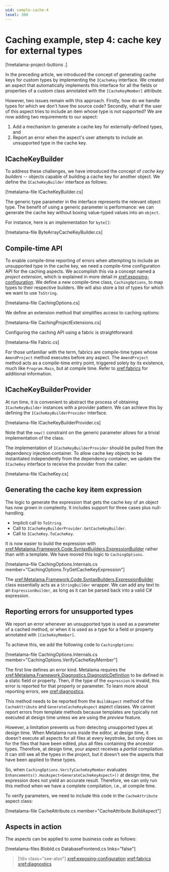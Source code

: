 ```yaml
---
uid: sample-cache-4
level: 300
---
```


# Caching example, step 4: cache key for external types

[!metalama-project-buttons .]

In the preceding article, we introduced the concept of generating cache keys for custom types by implementing the `ICacheKey` interface. We created an aspect that automatically implements this interface for all the fields or properties of a custom class annotated with the `[CacheKeyMember]` attribute.

However, two issues remain with this approach. Firstly, how do we handle types for which we don't have the source code? Secondly, what if the user of this aspect tries to include an item whose type is not supported? We are now adding two requirements to our aspect:

1. Add a mechanism to generate a cache key for externally-defined types, and
2. Report an error when the aspect's user attempts to include an unsupported type in the cache key.

## ICacheKeyBuilder

To address these challenges, we have introduced the concept of _cache key builders_ -- objects capable of building a cache key for another object. We define the `ICacheKeyBuilder` interface as follows:

[!metalama-file ICacheKeyBuilder.cs]

The generic type parameter in the interface represents the relevant object type. The benefit of using a generic parameter is performance: we can generate the cache key without boxing value-typed values into an `object`.

For instance, here is an implementation for `byte[]`:

[!metalama-file ByteArrayCacheKeyBuilder.cs]

## Compile-time API

To enable compile-time reporting of errors when attempting to include an unsupported type in the cache key, we need a compile-time configuration API for the caching aspects. We accomplish this via a concept named a _project extension_, which is explained in more detail in <xref:exposing-configuration>. We define a new compile-time class, `CachingOptions`, to map types to their respective builders. We will also store a list of types for which we want to use `ToString`.

[!metalama-file CachingOptions.cs]

We define an extension method that simplifies access to caching options:

[!metalama-file CachingProjectExtensions.cs]

Configuring the caching API using a fabric is straightforward:

[!metalama-file Fabric.cs]

For those unfamiliar with the term, fabrics are compile-time types whose `AmendProject` method executes before any aspect. The `AmendProject` method acts as a compile-time entry point, triggered solely by its existence, much like `Program.Main`, but at compile time. Refer to <xref:fabrics> for additional information.

## ICacheKeyBuilderProvider

At run time, it is convenient to abstract the process of obtaining `ICacheKeyBuilder` instances with a provider pattern. We can achieve this by defining the `ICacheKeyBuilderProvider` interface.

[!metalama-file ICacheKeyBuilderProvider.cs]

Note that the `new()` constraint on the generic parameter allows for a trivial implementation of the class.

The implementation of `ICacheKeyBuilderProvider` should be pulled from the dependency injection container. To allow cache key objects to be instantiated independently from the dependency container, we update the `ICacheKey` interface to receive the provider from the caller:

[!metalama-file ICacheKey.cs]

## Generating the cache key item expression

The logic to generate the expression that gets the cache key of an object has now grown in complexity.  It includes support for three cases plus null-handling.

* Implicit call to `ToString`.
* Call to `ICacheKeyBuilderProvider.GetCacheKeyBuilder`.
* Call to `ICacheKey.ToCacheKey`.

It is now easier to build the expression with <xref:Metalama.Framework.Code.SyntaxBuilders.ExpressionBuilder> rather than with a template. We have moved this logic to `CachingOptions`.

[!metalama-file CachingOptions.Internals.cs member="CachingOptions.TryGetCacheKeyExpression"]

The <xref:Metalama.Framework.Code.SyntaxBuilders.ExpressionBuilder> class essentially acts as a `StringBuilder` wrapper. We can add any text to an `ExpressionBuilder`, as long as it can be parsed back into a valid C# expression.

## Reporting errors for unsupported types

We report an error whenever an unsupported type is used as a parameter of a cached method, or when it is used as a type for a field or property annotated with `[CacheKeyMember]`.

To achieve this, we add the following code to `CachingOptions`:


[!metalama-file CachingOptions.Internals.cs member="CachingOptions.VerifyCacheKeyMember"]



The first line defines an error kind. Metalama requires the <xref:Metalama.Framework.Diagnostics.DiagnosticDefinition> to be defined in a static field or property. Then, if the type of the `expression` is invalid, this error is reported for that property or parameter. To learn more about reporting errors, see <xref:diagnostics>.

This method needs to be reported from the `BuildAspect` method of the `CacheAttribute` and `GenerateCacheKeyAspect` aspect classes. We cannot report errors from template methods because templates are typically not executed at design time unless we are using the _preview_ feature.

However, a limitation prevents us from detecting unsupported types at design time. When Metalama runs inside the editor, at design time, it doesn't execute all aspects for all files at every keystroke, but only does so for the files that have been edited, plus all files containing the ancestor types. Therefore, at design time, your aspect receives a _partial_ compilation. It can still see all the types in the project, but it doesn't see the aspects that have been applied to these types.

So, when `CachingOptions.VerifyCacheKeyMember` evaluates `Enhancements().HasAspect<GenerateCacheKeyAspect>()` at design time, the expression does not yield an accurate result. Therefore, we can only run this method when we have a complete compilation, i.e., at compile time.

To verify parameters, we need to include this code in the `CacheAttribute` aspect class:

[!metalama-file CacheAttribute.cs member="CacheAttribute.BuildAspect"]


## Aspects in action

The aspects can be applied to some business code as follows:

[!metalama-files BlobId.cs DatabaseFrontend.cs links="false"]

> [!div class="see-also"]
> <xref:exposing-configuration>
> <xref:fabrics>
> <xref:diagnostics>
